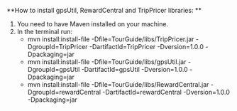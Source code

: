 **How to install gpsUtil, RewardCentral and TripPricer libraries:
**
1. You need to have Maven installed on your machine.
2. In the terminal run:
   - mvn install:install-file -Dfile=TourGuide/libs/TripPricer.jar -DgroupId=TripPricer  -DartifactId=TripPricer -Dversion=1.0.0 -Dpackaging=jar
   - mvn install:install-file -Dfile=TourGuide/libs/gpsUtil.jar -DgroupId=gpsUtil  -DartifactId=gpsUtil -Dversion=1.0.0 -Dpackaging=jar
   - mvn install:install-file -Dfile=TourGuide/libs/RewardCentral.jar -DgroupId=rewardCentral  -DartifactId=rewardCentral -Dversion=1.0.0 -Dpackaging=jar


